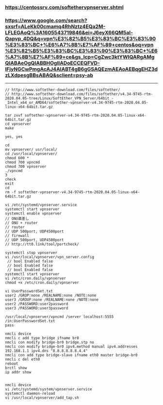 ### https://centossrv.com/softethervpnserver.shtml

### https://www.google.com/search?sxsrf=ALeKk00cmamq4RhNztz4EQa2M-LFLEGAoQ%3A1605543719846&ei=J6eyX66QM5al-Qapvp_4DQ&q=vpn%E3%82%B5%E3%83%BC%E3%83%90%E3%83%BC+%E6%A7%8B%E7%AF%89+centos&oq=vpn%E3%82%B5%E3%83%BC%E3%83%90%E3%83%BC+%E6%A7%8B%E7%AF%89+ce&gs_lcp=CgZwc3ktYWIQARgAMgQIABAeOgQIABBHOgIIADoECCEQFVD-IFjyNGCwPmgAcAJ4AIABT4gB6gGSAQEzmAEAoAEBqgEHZ3dzLXdpesgBBsABAQ&sclient=psy-ab

---




```
// http://www.softether-download.com/files/softether/
// http://www.softether-download.com/files/softether/v4.34-9745-rtm-2020.04.05-tree/Linux/SoftEther_VPN_Server/64bit_-_Intel_x64_or_AMD64/softether-vpnserver-v4.34-9745-rtm-2020.04.05-linux-x64-64bit.tar.gz

tar zxvf softether-vpnserver-v4.34-9745-rtm-2020.04.05-linux-x64-64bit.tar.gz
cd vpnserver
make

yes, yes

cd
mv vpnserver/ usr/local/
cd /usr/local/vpnserver/
chmod 600 *
chmod 700 vpncmd
chmod 700 vpnserver
./vpncmd
3
check
exit
cd
rm -f softether-vpnserver-v4.34-9745-rtm-2020.04.05-linux-x64-64bit.tar.gz
```

```
vi /etc/systemd/vpnserver.service
systemctl start vpnserver
systemctl enable vpnserver
// ONU直差し
// ONU + router
// router
// UDP 500port, UDP4500port
// firewall
// UDP 500port, UDP4500port
// http://tt0.link/tool/portcheck/

systemctl stop vpnserver
vi /usr/local/vpnserver/vpn_server.config
 // bool Enabled false
 // bool Enabled false
 // bool Enabled false
systemctl start vpnserver
vi /etc/cron.daily/vpnserver
chmod +x /etc/cron.daily/vpnserver

```

```
vi UserPasswordSet.txt
user2 /GROP:none /REALNAME:none /NOTE:none
user3 /GROUP:none /REALNAME:none /NOTE:none
user2 /PASSWORD:user2password
user3 /PASSWORD:user3password

/usr/local/vpnserver/vpncmd /server localhost:5555 /in:UserPasswordSet.txt
pass
```

```
nmcli device
nmcli c add type bridge ifname br0
nmcli con modify bridge-br0 bridge.stp no 
nmcli con modify bridge-br0 ipv4.method manual ipv4.addresses 192.168.1.1 ipv4.dns "8.8.8.8.8.8.4.4"
nmcli con add type bridge-slave ifname eth0 master bridge-br0
nmcli c del eth0
reboot
brctl show
ip addr show


```

```
nmcli device
vi /etc/systemd/system/vpnserver.service
systemctl daemon-reload
vi /usr/local/vpnserver/add_tap.sh
```

```
```



